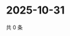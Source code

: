 # 2025-10-31

共 0 条

<!-- BEGIN ZHIHUVIDEO -->
<!-- 最后更新时间 Fri Oct 31 2025 06:11:13 GMT+0800 (China Standard Time) -->

<!-- END ZHIHUVIDEO -->
